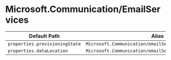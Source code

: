 # Microsoft.Communication/EmailServices

| Default Path | Alias |
|---|---|
| `properties.provisioningState` | `Microsoft.Communication/emailServices/provisioningState` |
| `properties.dataLocation` | `Microsoft.Communication/emailServices/dataLocation` |

